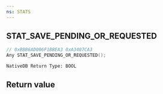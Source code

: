 ```yaml
---
ns: STATS
---
```

## STAT_SAVE_PENDING_OR_REQUESTED

```c
// 0xBBB6AD006F1BBEA3 0xA3407CA3
Any STAT_SAVE_PENDING_OR_REQUESTED();
```

```
NativeDB Return Type: BOOL
```

## Return value
